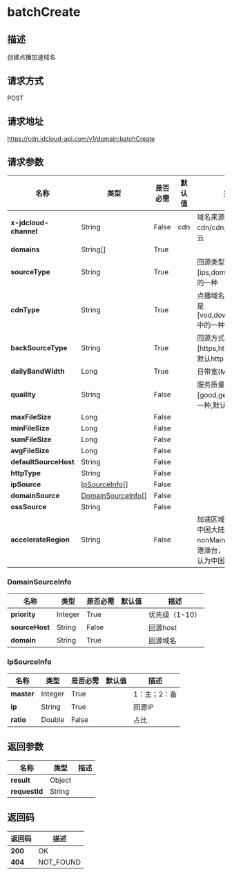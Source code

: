 # batchCreate


## 描述
创建点播加速域名

## 请求方式
POST

## 请求地址
https://cdn.jdcloud-api.com/v1/domain:batchCreate


## 请求参数
|名称|类型|是否必需|默认值|描述|
|---|---|---|---|---|
|**x-jdcloud-channel**|String|False|cdn|域名来源cdn/cdn,video视频云|
|**domains**|String[]|True| | |
|**sourceType**|String|True| |回源类型只能是[ips,domain,oss]中的一种|
|**cdnType**|String|True| |点播域名的类型只能是[vod,download,web]中的一种|
|**backSourceType**|String|True| |回源方式,只能是[https,http]中的一种,默认http|
|**dailyBandWidth**|Long|True| |日带宽(Mbps)|
|**quaility**|String|False| |服务质量,只能是[good,general]中的一种,默认为good|
|**maxFileSize**|Long|False| | |
|**minFileSize**|Long|False| | |
|**sumFileSize**|Long|False| | |
|**avgFileSize**|Long|False| | |
|**defaultSourceHost**|String|False| | |
|**httpType**|String|False| | |
|**ipSource**|[IpSourceInfo[]](batchcreate#ipsourceinfo)|False| | |
|**domainSource**|[DomainSourceInfo[]](batchcreate#domainsourceinfo)|False| | |
|**ossSource**|String|False| | |
|**accelerateRegion**|String|False| |加速区域 (mainLand:中国大陆，nonMainLand:海外加港澳台，all:全球)默认为中国大陆|

### <div id="domainsourceinfo">DomainSourceInfo</div>
|名称|类型|是否必需|默认值|描述|
|---|---|---|---|---|
|**priority**|Integer|True| |优先级（1-10）|
|**sourceHost**|String|False| |回源host|
|**domain**|String|True| |回源域名|
### <div id="ipsourceinfo">IpSourceInfo</div>
|名称|类型|是否必需|默认值|描述|
|---|---|---|---|---|
|**master**|Integer|True| |1：主；2：备|
|**ip**|String|True| |回源IP|
|**ratio**|Double|False| |占比|

## 返回参数
|名称|类型|描述|
|---|---|---|
|**result**|Object| |
|**requestId**|String| |


## 返回码
|返回码|描述|
|---|---|
|**200**|OK|
|**404**|NOT_FOUND|
